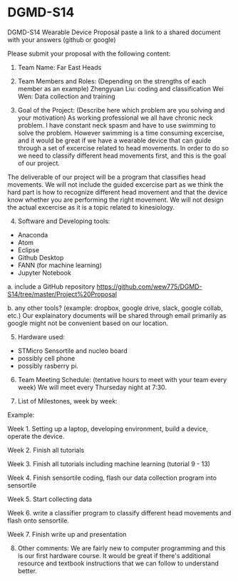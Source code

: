 # DGMD-S14
 DGMD-S14 Wearable Device
 Proposal
 paste a link to a shared document with your answers (github or google)

Please submit your proposal with the following content:

1. Team Name: Far East Heads

2. Team Members and Roles: (Depending on the strengths of each member as an example)
Zhengyuan Liu: coding and classification
Wei Wen: Data collection and training

3. Goal of the Project: (Describe here which problem are you solving and your motivation)
As working professional we all have chronic neck problem. I have constant neck spasm and have to use swimming to solve
the problem. However swimming is a time consuming excercise, and it would be great if we have a wearable device that can guide through a
set of excercise related to head movements. In order to do so we need to classify different head movements first, and this is the goal of
our project.

The deliverable of our project will be a program that classifies head movements. We will not include the guided excercise part as we think the hard part is how to
recognize different head movement and that the device know whether you are performing the right movement. We will not design the actual excercise as it is a topic
related to kinesiology. 

4. Software and Developing tools:
- Anaconda
- Atom
- Eclipse
- Github Desktop
- FANN (for machine learning)
- Jupyter Notebook

a. include a GitHub repository
https://github.com/wew775/DGMD-S14/tree/master/Project%20Proposal

b. any other tools? (example: dropbox, google drive, slack, google collab, etc.)
Our explainatory documents will be shared through email primarily as google might not be convenient based on our location.

5. Hardware used:
- STMicro Sensortile and nucleo board
- possibly cell phone
- possibly rasberry pi.

6. Team Meeting Schedule: (tentative hours to meet with your team every week)
We will meet every Thurseday night at 7:30.

7. List of Milestones, week by week:

Example:

Week 1. Setting up a laptop, developing environment, build a device, operate the device.

Week 2. Finish all tutorials

Week 3. Finish all tutorials including machine learning (tutorial 9 - 13)

Week 4. Finish sensortile coding, flash our data collection program into sensortile

Week 5. Start collecting data

Week 6. write a classifier program to classify different head movements and flash onto sensortile.

Week 7. Finish write up and presentation

8. Other comments:
We are fairly new to computer programming and this is our first hardware course. It would be great if there's additional
resource and textbook instructions that we can follow to understand better.
